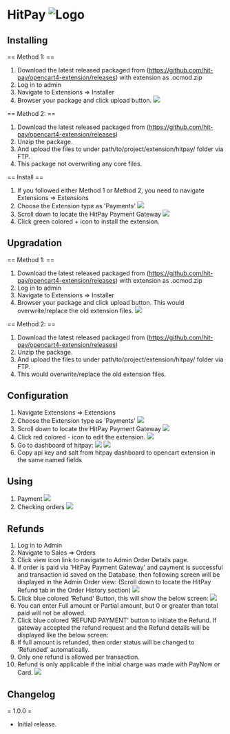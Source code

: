 # HitPay ![Logo](images/logo.png)

## Installing

== Method 1: ==
1. Download the latest released packaged from (https://github.com/hit-pay/opencart4-extension/releases) with extension as .ocmod.zip
2. Log in to admin
3. Navigate to Extensions => Installer
4. Browser your package and click upload button.
![](images/1.png)

== Method 2: ==

1. Download the latest released packaged from (https://github.com/hit-pay/opencart4-extension/releases)
2. Unzip the package.
3. And upload the files to under path/to/project/extension/hitpay/ folder via FTP.
4. This package not overwriting any core files.

== Install ==

1. If you followed either Method 1 or Method 2, you need to navigate Extensions => Extensions
2. Choose the Extension type as 'Payments'
![](images/2.png)
3. Scroll down to locate the HitPay Payment Gateway
![](images/3.png)
4. Click green colored + icon to install the extension.


## Upgradation

== Method 1: ==
1. Download the latest released packaged from (https://github.com/hit-pay/opencart4-extension/releases) with extension as .ocmod.zip
2. Log in to admin
3. Navigate to Extensions => Installer
4. Browser your package and click upload button. This would overwrite/replace the old extension files.
![](images/1.png)

== Method 2: ==

1. Download the latest released packaged from (https://github.com/hit-pay/opencart4-extension/releases)
2. Unzip the package.
3. And upload the files to under path/to/project/extension/hitpay/ folder via FTP.
4. This would overwrite/replace the old extension files.

## Configuration

1. Navigate Extensions => Extensions
2. Choose the Extension type as 'Payments'
![](images/2.png)
3. Scroll down to locate the HitPay Payment Gateway
![](images/3.png)
4. Click red colored - icon to edit the extension.
![](images/4.png)
5. Go to dashboard of hitpay:
![](images/5.png)
![](images/6.png)
6. Copy api key and salt from hitpay dashboard to opencart extension in the same named fields

## Using

1. Payment
![](images/7.png)
2. Checking orders
![](images/11.png)

## Refunds

1. Log in to Admin
2. Navigate to Sales ⇒ Orders
3. Click view icon link to navigate to Admin Order Details page.
4. If order is paid via 'HitPay Payment Gateway' and payment is successful and transaction id saved on the Database, then following screen will be displayed in the Admin Order view: (Scroll down to locate the HitPay Refund tab in the Order History section)
![](images/8.png)
5. Click blue colored 'Refund' Button, this will show the below screen:
![](images/9.png)
6. You can enter Full amount or Partial amount, but 0 or greater than total paid will not be allowed.
7. Click blue colored 'REFUND PAYMENT' button to initiate the Refund. If gateway accepted the refund request and the Refund details will be displayed like the below screen:
8. If full amount is refunded, then order status will be changed to 'Refunded' automatically.
9. Only one refund is allowed per transaction.
10. Refund is only applicable if the initial charge was made with PayNow or Card.
![](images/10.png)

## Changelog

= 1.0.0 =
* Initial release.
